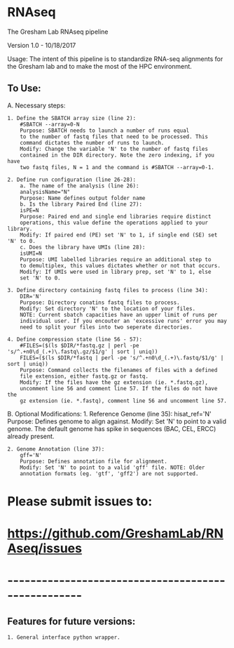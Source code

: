 # RNAseq
The Gresham Lab RNAseq pipeline

Version 1.0 - 10/18/2017

Usage: The intent of this pipeline is to standardize RNA-seq alignments 
for the Gresham lab and to make the most of the HPC environment.

## To Use:

A. Necessary steps: 
	
	1. Define the SBATCH array size (line 2):
		#SBATCH --array=0-N
		Purpose: SBATCH needs to launch a number of runs equal 
		to the number of fastq files that need to be processed. This 
		command dictates the number of runs to launch. 
		Modify: Change the variable 'N' to the number of fastq files
		contained in the DIR directory. Note the zero indexing, if you have 
		two fastq files, N = 1 and the command is #SBATCH --array=0-1.
	
	2. Define run configuration (line 26-28):
		a. The name of the analysis (line 26):
		analysisName="N"
		Purpose: Name defines output folder name
		b. Is the library Paired End (line 27):
		isPE=N
		Purpose: Paired end and single end libraries require distinct
		operations, this value define the operations applied to your library. 
		Modify: If paired end (PE) set 'N' to 1, if single end (SE) set 'N' to 0.
		c. Does the library have UMIs (line 28):
		isUMI=N
		Purpose: UMI labelled libraries require an additional step to
		to demultiplex, this values dictates whether or not that occurs. 
		Modify: If UMIs were used in library prep, set 'N' to 1, else 
		set 'N' to 0.

	3. Define directory containing fastq files to process (line 34):
		DIR='N'
		Purpose: Directory conatins fastq files to process.
		Modify: Set directory 'N' to the location of your files.
		NOTE: Current sbatch capacities have an upper limit of runs per 
		individual user. If you encouter an 'excessive runs' error you may 
		need to split your files into two seperate directories.

	4. Define compression state (line 56 - 57):
		#FILES=($(ls $DIR/*fastq.gz | perl -pe 's/^.+n0\d_(.+)\.fastq\.gz/$1/g' | sort | uniq))
		FILES=($(ls $DIR/*fastq | perl -pe 's/^.+n0\d_(.+)\.fastq/$1/g' | sort | uniq))
		Purpose: Command collects the filenames of files with a defined 
		file extension, either fastq.gz or fastq.
		Modify: If the files have the gz extension (ie. *.fastq.gz),
		uncomment line 56 and comment line 57. If the files do not have the 
		gz extension (ie. *.fastq), comment line 56 and uncomment line 57.
	
B. Optional Modifications:
	1. Reference Genome (line 35):
		hisat_ref='N'
		Purpose: Defines genome to align against.
		Modify: Set 'N' to point to a valid genome. The default genome
		has spike in sequences (BAC, CEL, ERCC) already present.
	
	2. Genome Annotation (line 37):
		gff='N'
		Purpose: Defines annotation file for alignment.
		Modify: Set 'N' to point to a valid 'gff' file. NOTE: Older 
		annotation formats (eg. 'gtf', 'gff2') are not supported. 


##
#	Please submit issues to:
#		https://github.com/GreshamLab/RNAseq/issues
#	--------------------------------------------------- 
##	

## Features for future versions:
	1. General interface python wrapper.
		
